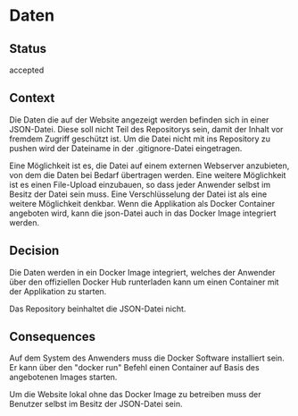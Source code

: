 # Daten

## Status

accepted

## Context

Die Daten die auf der Website angezeigt werden befinden sich in einer JSON-Datei. Diese soll nicht Teil des Repositorys sein, damit der Inhalt vor fremdem Zugriff geschützt ist.
Um die Datei nicht mit ins Repository zu pushen wird der Dateiname in der .gitignore-Datei eingetragen.

Eine Möglichkeit ist es, die Datei auf einem externen Webserver anzubieten, von dem die Daten bei Bedarf übertragen werden.
Eine weitere Möglichkeit ist es einen File-Upload einzubauen, so dass jeder Anwender selbst im Besitz der Datei sein muss.
Eine Verschlüsselung der Datei ist als eine weitere Möglichkeit denkbar.
Wenn die Applikation als Docker Container angeboten wird, kann die json-Datei auch in das Docker Image integriert werden.


## Decision
Die Daten werden in ein Docker Image integriert, welches der Anwender über den offiziellen Docker Hub runterladen kann um
einen Container mit der Applikation zu starten. 

Das Repository beinhaltet die JSON-Datei nicht.





## Consequences
Auf dem System des Anwenders muss die Docker Software installiert sein. Er kann über den "docker run" Befehl einen Container
auf Basis des angebotenen Images starten.

Um die Website lokal ohne das Docker Image zu betreiben muss der Benutzer selbst im Besitz der JSON-Datei sein.
